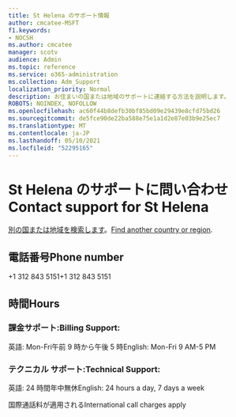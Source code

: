 ```yaml
---
title: St Helena のサポート情報
author: cmcatee-MSFT
f1.keywords:
- NOCSH
ms.author: cmcatee
manager: scotv
audience: Admin
ms.topic: reference
ms.service: o365-administration
ms.collection: Adm_Support
localization_priority: Normal
description: お住まいの国または地域のサポートに連絡する方法を説明します。
ROBOTS: NOINDEX, NOFOLLOW
ms.openlocfilehash: ac60f44b8defb30bf85bd09e29439e8cfd75bd26
ms.sourcegitcommit: de5fce90de22ba588e75e1a1d2e87e03b9e25ec7
ms.translationtype: MT
ms.contentlocale: ja-JP
ms.lasthandoff: 05/10/2021
ms.locfileid: "52295165"
---
```

# <a name="contact-support-for-st-helena"></a><span data-ttu-id="5b026-103">St Helena のサポートに問い合わせ</span><span class="sxs-lookup"><span data-stu-id="5b026-103">Contact support for St Helena</span></span>

<span data-ttu-id="5b026-104">[別の国または地域を検索します](../../business-video/get-help-support.md)。</span><span class="sxs-lookup"><span data-stu-id="5b026-104">[Find another country or region](../../business-video/get-help-support.md).</span></span>

## <a name="phone-number"></a><span data-ttu-id="5b026-105">電話番号</span><span class="sxs-lookup"><span data-stu-id="5b026-105">Phone number</span></span>
<span data-ttu-id="5b026-106">+1 312 843 5151</span><span class="sxs-lookup"><span data-stu-id="5b026-106">+1 312 843 5151</span></span>

## <a name="hours"></a><span data-ttu-id="5b026-107">時間</span><span class="sxs-lookup"><span data-stu-id="5b026-107">Hours</span></span>
### <a name="billing-support"></a><span data-ttu-id="5b026-108">課金サポート:</span><span class="sxs-lookup"><span data-stu-id="5b026-108">Billing Support:</span></span>

<span data-ttu-id="5b026-109">英語: Mon-Fri午前 9 時から午後 5 時</span><span class="sxs-lookup"><span data-stu-id="5b026-109">English: Mon-Fri 9 AM-5 PM</span></span>

### <a name="technical-support"></a><span data-ttu-id="5b026-110">テクニカル サポート:</span><span class="sxs-lookup"><span data-stu-id="5b026-110">Technical Support:</span></span>

<span data-ttu-id="5b026-111">英語: 24 時間年中無休</span><span class="sxs-lookup"><span data-stu-id="5b026-111">English: 24 hours a day, 7 days a week</span></span>

<span data-ttu-id="5b026-112">国際通話料が適用される</span><span class="sxs-lookup"><span data-stu-id="5b026-112">International call charges apply</span></span>
